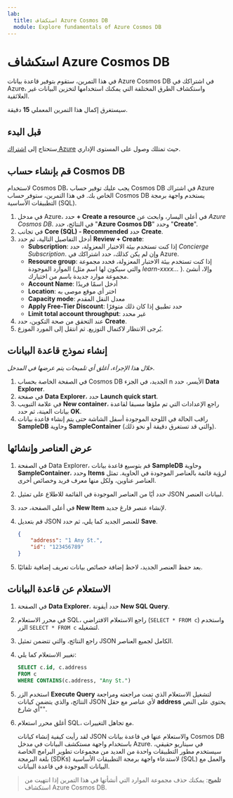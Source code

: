 ```yaml
---
lab:
  title: استكشاف Azure Cosmos DB
  module: Explore fundamentals of Azure Cosmos DB
---
```

# <a name="explore-azure-cosmos-db"></a>استكشاف Azure Cosmos DB

في هذا التمرين، ستقوم بتوفير قاعدة بيانات Azure Cosmos DB في اشتراكك في Azure، واستكشاف الطرق المختلفة التي يمكنك استخدامها لتخزين البيانات غير العلائقية.

سيستغرق إكمال هذا التمرين المعملي **15** دقيقة.

## <a name="before-you-start"></a>قبل البدء

ستحتاج إلى [اشتراك Azure](https://azure.microsoft.com/free) حيث تمتلك وصول على المستوى الإداري.

## <a name="create-a-cosmos-db-account"></a>قم بإنشاء حساب Cosmos DB

لاستخدام Cosmos DB، يجب عليك توفير حساب Cosmos DB في اشتراك Azure الخاص بك. في هذا التمرين، ستوفر حساب Cosmos DB يستخدم واجهة برمجة التطبيقات الأساسية (SQL).

1. في مدخل Azure، حدد **+ Create a resource** في أعلى اليسار، وابحث عن *Azure Cosmos DB*.  في النتائج، حدد "**Azure Cosmos DB**" وحدد "**Create**".
1. في تجانب **Core (SQL) - Recommended** حدد **Create**.
1. أدخل التفاصيل التالية، ثم حدد **Review + Create**: 
    - **Subscription**: إذا كنت تستخدم بيئة الاختبار المعزولة، حدد *Concierge Subscription*. وإن لم يكن كذلك، حدد اشتراكك في Azure.
    - **Resource group**: إذا كنت تستخدم بيئة الاختبار المعزولة، فحدد مجموعة الموارد الموجودة (والتي سيكون لها اسم مثل *learn-xxxx...* ). وإلا، أنشئ مجموعة موارد جديدة باسم من اختيارك.
    - **Account Name**: أدخل اسمًا فريدًا
    - **Location**: اختر أي موقع موصى به
    - **Capacity mode**: معدل النقل المقدم
    - **Apply Free-Tier Discount**: حدد تطبيق إذا كان ذلك متوفرًا
    - **Limit total account throughput**: غير محدد
1. عند التحقق من صحة التكوين، حدد **Create**.
1. يُرجى الانتظار لاكتمال التوزيع. ثم انتقل إلى المورد الموزع.

## <a name="create-a-sample-database"></a>إنشاء نموذج قاعدة البيانات

*خلال هذا الإجراء، أغلق أي تلميحات يتم عرضها في المدخل*.

1. في الصفحة الخاصة بحساب Cosmos DB الجديد، في الجزء n الأيسر، حدد **Data Explorer**.
1. في صفحة **Data Explorer**، حدد **Launch quick start**.
1. في علامة التبويب **New container**، راجع الإعدادات التي تم ملؤها مسبقا لقاعدة بيانات العينة، ثم حدد **OK**.
1. راقب الحالة في اللوحة الموجودة أسفل الشاشة حتى يتم إنشاء قاعدة بيانات **SampleDB** وحاوية **SampleContainer** (والتي قد تستغرق دقيقة أو نحو ذلك).

## <a name="view-and-create-items"></a>عرض العناصر وإنشائها

1. في الصفحة Data Explorer، قم بتوسيع قاعدة بيانات **SampleDB** وحاوية **SampleContainer**، وحدد **Items** لرؤية قائمة بالعناصر الموجودة في الحاوية. تمثل العناصر عناوين، ولكل منها معرف فريد وخصائص أخرى.
1. حدد أيًا من العناصر الموجودة في القائمة للاطلاع على تمثيل JSON لبيانات العنصر.
1. في أعلى الصفحة، حدد **New Item** لإنشاء عنصر فارغ جديد.
1. قم بتعديل JSON للعنصر الجديد كما يلي، ثم حدد **Save**.

    ```json
    {
        "address": "1 Any St.",
        "id": "123456789"
    }
    ```

1. بعد حفظ العنصر الجديد، لاحظ إضافة خصائص بيانات تعريف إضافية تلقائيًا.

## <a name="query-the-database"></a>الاستعلام عن قاعدة البيانات

1. في الصفحة **Data Explorer**، حدد أيقونة **New SQL Query**.
1. في محرر الاستعلام SQL، راجع الاستعلام الافتراضي (`SELECT * FROM c`) واستخدم الزر `SELECT * FROM c` لتشغيله.
1. راجع النتائج، والتي تتضمن تمثيل JSON الكامل لجميع العناصر.
1. تغيير الاستعلام كما يلي:

    ```sql
    SELECT c.id, c.address
    FROM c
    WHERE CONTAINS(c.address, "Any St.")
    ```

1. استخدم الزر **Execute Query** لتشغيل الاستعلام الذي تمت مراجعته ومراجعة النتائج، والذي يتضمن كيانات JSON لأي عناصر مع حقل **address** يحتوي على النص "أي شارع".
1. أغلق محرر استعلام SQL، مع تجاهل التغييرات.

    لقد رأيت كيفية إنشاء كيانات JSON والاستعلام عنها في قاعدة بيانات Cosmos DB باستخدام واجهة مستكشف البيانات في مدخل Azure. في سيناريو حقيقي، سيستخدم مطور التطبيقات واحدة من العديد من مجموعات تطوير البرامج الخاصة بلغة البرمجة (SDKs) لاستدعاء واجهة برمجة التطبيقات الأساسية (SQL) والعمل مع البيانات الموجودة في قاعدة البيانات.

> **تلميح**: يمكنك حذف مجموعة الموارد التي أنشأتها في هذا التمرين إذا انتهيت من استكشاف Azure Cosmos DB.
